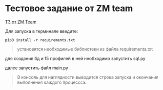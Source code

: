 # Тестовое задание от ZM team
<a href="https://docs.google.com/document/d/1n11Jvf4RJCwbA5eJkoOnFgZfeN3TwUSRG2suuDU1rn0/"> ТЗ от ZM Team </a>
<p>Для запуска в терминале введите:</p>

```
pip3 install -r requirements.txt
```
> установятся необходимые библиотеки из файла requirements.txt

<p>для создания бд и 15 профилей в ней необходимо запустить sql.py</p>
<p>далее запустить файл main.py</p>

>В консоль для наглядности выводится строка запуска и окончания выполнения каждого процессса.
